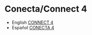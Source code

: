 # Conecta/Connect 4

- English [CONNECT 4](./README/english.md.md)
- Español [CONECTA 4](./README/spanish.md)